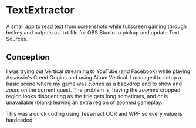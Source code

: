 # TextExtractor 

A small app to read text from screenshots while fullscreen gaming through hotkey and outputs as .txt file for OBS Studio to pickup and update Text Sources. 

## Conception

I was trying out Vertical streaming to YouTube (and Facebook) while playing Assassin's Creed Origins and using Aitum Vertical. I managed to setup a basic scene where my game was *cloned* as a backdrop and to show and *zoom* on the current quest. The problem is, having the *zoomed* cropped region looks disorienting as the title gets long sometimes, and or is unavailable (blank) leaving an extra region of *zoomed* gameplay.

This was a quick coding using Tesseract OCR and WPF so every value is hardcoded.
